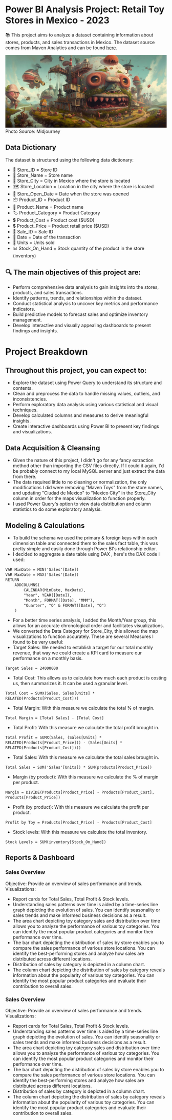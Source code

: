 
# Power BI Analysis Project: Retail Toy Stores in Mexico - 2023
📚 This project aims to analyze a dataset containing information about stores, products, and sales transactions in Mexico. The dataset source comes from Maven Analytics and can be found [here](https://www.mavenanalytics.io/data-playground).

![Illustration of silhouetted heads](mxtoystore.jpg)
Photo Source: Midjourney

## Data Dictionary
The dataset is structured using the following data dictionary:
- 🏢 Store_ID =	Store ID
- 🏪 Store_Name = Store name
- 🌆 Store_City =	City in Mexico where the store is located
- 🗺️ Store_Location =	Location in the city where the store is located
- 📅 Store_Open_Date =	Date when the store was opened
- 📦 Product_ID =	Product ID
- 📝 Product_Name =	Product name
- 🏷️ Product_Category =	Product Category
- 💲 Product_Cost =	Product cost ($USD)
- 💲 Product_Price =	Product retail price ($USD)
- 💼 Sale_ID =	Sale ID
- 📅 Date =	Date of the transaction
- 🔢 Units =	Units sold
- 📊 Stock_On_Hand =	Stock quantity of the product in the store (inventory)

## 🔍 The main objectives of this project are:

- Perform comprehensive data analysis to gain insights into the stores, products, and sales transactions.
- Identify patterns, trends, and relationships within the dataset.
- Conduct statistical analysis to uncover key metrics and performance indicators.
- Build predictive models to forecast sales and optimize inventory management.
- Develop interactive and visually appealing dashboards to present findings and insights.

# Project Breakdown

## Throughout this project, you can expect to:

- Explore the dataset using Power Query to understand its structure and contents.
- Clean and preprocess the data to handle missing values, outliers, and inconsistencies.
- Perform exploratory data analysis using various statistical and visual techniques.
- Develop calculated columns and measures to derive meaningful insights.
- Create interactive dashboards using Power BI to present key findings and visualizations.

## Data Acquisition & Cleansing 
- Given the nature of this project, I didn't go for any fancy extraction method other than importing the CSV files directly. If I could it again, I'd be probably connect to my local MySQL server and just extract the data from there. 
- The data required little to no cleaning or normalization, the only modifications I did were removing "Maven Toys" from the store names, and updating "Ciudad de Mexico" to "Mexico City" in the Store_City column in order for the maps visualization to function properly.
- I used Power Query's option to view data distribution and column statistics to do some exploratory analysis. 

## Modeling & Calculations 
- To build the schema we used the primary & foreign keys within each dimension table and connected them to the sales fact table, this was pretty simple and easily done through Power BI's relationship editor. 
- I decided to aggregate a date table using DAX , here's the DAX code I used: 

```TimeTable = 
VAR MinDate = MIN('Sales'[Date])
VAR MaxDate = MAX('Sales'[Date])
RETURN
    ADDCOLUMNS(
        CALENDAR(MinDate, MaxDate),
        "Year", YEAR([Date]),
        "Month", FORMAT([Date], "MMM"),
        "Quarter", "Q" & FORMAT([Date], "Q")
    )
```
- For a better time series analysis, I added the Month/Year group, this allows for an accurate chronological order and facilitates visualizations. 
- We converted the Data Category for Store_City, this allowed the map visualizations to function accurately.
These are several Measures I found to be very useful:
- Target Sales: We needed to establish a target for our total monthly revenue, that way we could create a KPI card to measure our performance on a monthly basis.

```
Target Sales = 24000000
```
- Total Cost: This allows us to calculate how much each product is costing us, then summarizes it. It can be used a granular level. 


```
Total Cost = SUMX(Sales, Sales[Units] * RELATED(Products[Product_Cost])) 
```
- Total Margin: With this measure we calculate the total % of margin.


```
Total Margin = [Total Sales] - [Total Cost]
```
- Total Profit: With this measure we calculate the total profit brought in.


```
Total Profit = SUMX(Sales, (Sales[Units] * RELATED(Products[Product_Price])) - (Sales[Units] * RELATED(Products[Product_Cost])))
 ```
- Total Sales: With this measure we calculate the total sales brought in.


 ```
 Total Sales = SUM('Sales'[Units]) * SUM(products[Product_Price])
 ```
- Margin (by product): With this measure we calculate the % of margin per product.


```
Margin = DIVIDE(Products[Product_Price] - Products[Product_Cost], Products[Product_Price])
```
- Profit (by product): With this measure we calculate the profit per product.


```
Profit by Toy = Products[Product_Price] - Products[Product_Cost]
```
- Stock levels: With this measure we calculate the total inventory. 

```
Stock Levels = SUM(inventory[Stock_On_Hand])
```
## Reports & Dashboard 

### Sales Overview
Objective: Provide an overview of sales performance and trends.
Visualizations:
- Report cards for Total Sales, Total Profit & Stock levels.
- Understanding sales patterns over time is aided by a time-series line graph depicting the evolution of sales. You can identify seasonality or sales trends and make informed business decisions as a result.
- The area chart depicting toy category sales and distribution over time allows you to analyze the performance of various toy categories. You can identify the most popular product categories and monitor their performance over time.
- The bar chart depicting the distribution of sales by store enables you to compare the sales performance of various store locations. You can identify the best-performing stores and analyze how sales are distributed across different locations.
- Distribution of sales by category is depicted in a column chart. 
- The column chart depicting the distribution of sales by category reveals information about the popularity of various toy categories. You can identify the most popular product categories and evaluate their contribution to overall sales.

### Sales Overview
Objective: Provide an overview of sales performance and trends.
Visualizations:
- Report cards for Total Sales, Total Profit & Stock levels.
- Understanding sales patterns over time is aided by a time-series line graph depicting the evolution of sales. You can identify seasonality or sales trends and make informed business decisions as a result.
- The area chart depicting toy category sales and distribution over time allows you to analyze the performance of various toy categories. You can identify the most popular product categories and monitor their performance over time.
- The bar chart depicting the distribution of sales by store enables you to compare the sales performance of various store locations. You can identify the best-performing stores and analyze how sales are distributed across different locations.
- Distribution of sales by category is depicted in a column chart. 
- The column chart depicting the distribution of sales by category reveals information about the popularity of various toy categories. You can identify the most popular product categories and evaluate their contribution to overall sales.
